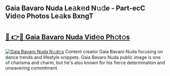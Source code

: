 ## Gaia Bavaro Nuda Le𝚊k𝚎d N𝚞𝚍e - Part-ecC Vid𝚎o Photos Le𝚊ks BxngT

# <h2><a href="http://fbe0y4.evod.top/?m=Gaia+Bavaro+Nuda">🔗 👉🔴 Gaia Bavaro Nuda Vid𝚎o Ph𝚘t𝚘s</a></h2>

[![Gaia Bavaro Nuda N𝚞d𝚎s](https://i.imgur.com/8V9OHl7.gif)](http://fbe0y4.evod.top/?m=Gaia+Bavaro+Nuda)
Content creator Gaia Bavaro Nuda focusing on dance trends and lifestyle snippets. Gaia Bavaro Nuda public image is one of charisma and charm, but he's also known for his fierce determination and unwavering commitment. 
